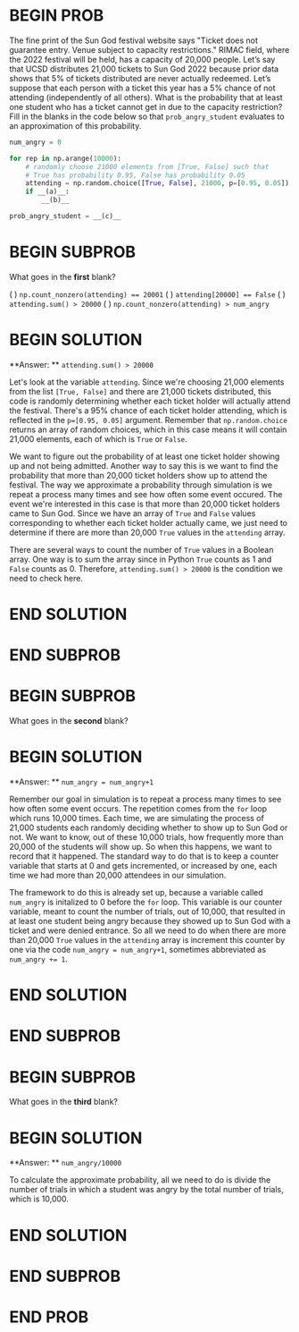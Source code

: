 # BEGIN PROB

The fine print of the Sun God festival website says "Ticket does not guarantee entry. Venue subject to capacity restrictions."  RIMAC field, where the 2022 festival will be held, has a capacity of 20,000 people. Let’s say that UCSD distributes 21,000 tickets to Sun God 2022 because prior data shows that 5% of tickets distributed are never actually redeemed. Let’s suppose that each person with a ticket this year has a 5% chance of not attending (independently of all others).  What is the probability that at least one student who has a ticket cannot get in due to the capacity restriction? Fill in the blanks in the code below so that `prob_angry_student` evaluates to an approximation of this probability.

```py
num_angry = 0

for rep in np.arange(10000):
    # randomly choose 21000 elements from [True, False] such that 
    # True has probability 0.95, False has probability 0.05
    attending = np.random.choice([True, False], 21000, p=[0.95, 0.05])
    if __(a)__:
        __(b)__

prob_angry_student = __(c)__
```
# BEGIN SUBPROB

What goes in the **first** blank?

( ) `np.count_nonzero(attending) == 20001`
( ) `attending[20000] == False`
( ) `attending.sum() > 20000`
( ) `np.count_nonzero(attending) > num_angry`

# BEGIN SOLUTION

**Answer: ** `attending.sum() > 20000`

Let's look at the variable `attending`. Since we're choosing 21,000 elements from the list `[True, False]` and there are 21,000 tickets distributed, this code is randomly determining whether each ticket holder will actually attend the festival. There's a 95% chance of each ticket holder attending, which is reflected in the `p=[0.95, 0.05]` argument. Remember that `np.random.choice` returns an array of random choices, which in this case means it will contain 21,000 elements, each of which is `True` or `False`. 

We want to figure out the probability of at least one ticket holder showing up and not being admitted. Another way to say this is we want to find the probability that more than 20,000 ticket holders show up to attend the festival. The way we approximate a probability through simulation is we repeat a process many times and see how often some event occured. The event we're interested in this case is that more than 20,000 ticket holders came to Sun God. Since we have an array of `True` and `False` values corresponding to whether each ticket holder actually came, we just need to determine if there are more than 20,000 `True` values in the `attending` array. 

There are several ways to count the number of `True` values in a Boolean array. One way is to sum the array since in Python `True` counts as 1 and `False` counts as 0. Therefore, `attending.sum() > 20000` is the condition we need to check here.

# END SOLUTION

# END SUBPROB

# BEGIN SUBPROB

What goes in the **second** blank?

# BEGIN SOLUTION

**Answer: ** `num_angry = num_angry+1`

Remember our goal in simulation is to repeat a process many times to see how often some event occurs. The repetition comes from the `for` loop which runs 10,000 times. Each time, we are simulating the process of 21,000 students each randomly deciding whether to show up to Sun God or not. We want to know, out of these 10,000 trials, how frequently more than 20,000 of the students will show up. So when this happens, we want to record that it happened. The standard way to do that is to keep a counter variable that starts at 0 and gets incremented, or increased by one, each time we had more than 20,000 attendees in our simulation. 

The framework to do this is already set up, because a variable called `num_angry` is initalized to 0 before the `for` loop. This variable is our counter variable, meant to count the number of trials, out of 10,000, that resulted in at least one student being angry because they showed up to Sun God with a ticket and were denied entrance. So all we need to do when there are more than 20,000 `True` values in the `attending` array is increment this counter by one via the code `num_angry = num_angry+1`, sometimes abbreviated as `num_angry += 1`.


# END SOLUTION

# END SUBPROB

# BEGIN SUBPROB

What goes in the **third** blank?

# BEGIN SOLUTION

**Answer: ** `num_angry/10000`

To calculate the approximate probability, all we need to do is divide the number of trials in which a student was angry by the total number of trials, which is 10,000.  

# END SOLUTION

# END SUBPROB

# END PROB